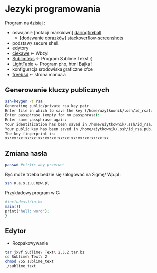 Jezyki programowania
==

 Program na dzisiaj : 


* oswajanie [notacji markdown] [daringfireball]
  - [dodawanie obrazków] [stackoverflow-screenshots]
* podstawy secure shell.
* edytory
* [ciekawe] <- Wbzyl
* [Sublimteks] <- Program Sublime Tekst :)
* [LightTable] <- Program php, html Bajka !
* konfiguracja srodowiska graficzne xfce
* [freebsd] <- strona manuala

## Generowanie kluczy publicznych

```sh
ssh-keygen -t rsa
Generating public/private rsa key pair.
Enter file in which to save the key (/home/użytkownik/.ssh/id_rsa):
Enter passphrase (empty for no passphrase):
Enter same passphrase again:
Your identification has been saved in /home/użytkownik/.ssh/id_rsa.
Your public key has been saved in /home/użytkownik/.ssh/id_rsa.pub.
The key fingerprint is:
xx:xx:xx:xx:xx:xx:xx:xx:xx:xx:xx:xx:xx:xx:xx:xx

```

## Zmiana hasła

```sh
passwd #ctrl+c aby przerwać
```

Być może trzeba bedzie się zalogować na Sigmę/ Wp.pl :

```sh
ssh k.a.s.z.u.b@w.pl
```
Przykładowy program w C:

```sh
#include<stdio.h>
main(){
print("hello word");
}
```
[freebsd]: http://www.freebsd.org/cgi/man.cgi
[daringfireball]: http://daringfireball.net/projects/markdown/basics
[stackoverflow-screenshots]:http://daringfireball.net/projects/markdown/basics
[ciekawe]:http://wbzyl.inf.ug.edu.pl/sp/
[Sublimteks]:http://www.sublimetext.com/
[LightTable]:http://www.lighttable.com/

## Edytor
* Rozpakowywanie

```sh
tar jxvf Sublime\ Text\ 2.0.2.tar.bz
cd Sublime\ Text\ 2
chmod 755 sublime_text
./sublime_text
```
